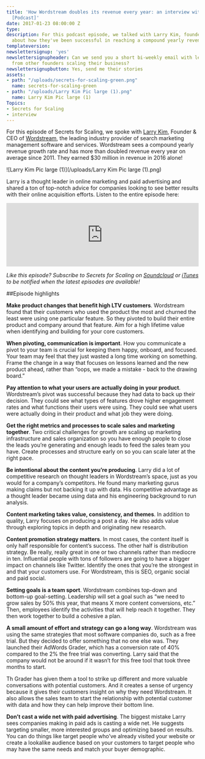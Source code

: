 ```yaml
---
title: 'How Wordstream doubles its revenue every year: an interview with Larry Kim
  [Podcast]'
date: 2017-01-23 08:00:00 Z
type: 
description: For this podcast episode, we talked with Larry Kim, founder of Wordstream
  about how they've been successful in reaching a compound yearly revenue growth rate.
templateversion: 
newslettersignup: 'yes'
newslettersignupheader: Can we send you a short bi-weekly email with lessons learned
  from other founders scaling their business?
newslettersignupbutton: Yes, send me their stories
assets:
- path: "/uploads/secrets-for-scaling-green.png"
  name: secrets-for-scaling-green
- path: "/uploads/Larry Kim Pic large (1).png"
  name: Larry Kim Pic large (1)
Topics:
- Secrets for Scaling
- interview
---
```


For this episode of Secrets for Scaling, we spoke with <a href="https://twitter.com/larrykim" target="_blank">Larry Kim</a>, Founder & CEO of <a href="http://www.wordstream.com/home-a-sept2016" target="_blank">Wordstream</a>, the leading industry provider of search marketing management software and services. Wordstream sees a compound yearly revenue growth rate and has more than doubled revenue every year on average since 2011. They earned $30 million in revenue in 2016 alone! 

![Larry Kim Pic large (1)](/uploads/Larry Kim Pic large (1).png) 

Larry is a thought leader in online marketing and paid advertising and shared a ton of top-notch advice for companies looking to see better results with their online acquisition efforts. Listen to the entire episode here: 

<iframe width="100%" height="166" scrolling="no" frameborder="no" src="https://w.soundcloud.com/player/?url=https%3A//api.soundcloud.com/tracks/302671583%3Fsecret_token%3Ds-ycIHI&amp;color=ff5500&amp;auto_play=false&amp;hide_related=false&amp;show_comments=true&amp;show_user=true&amp;show_reposts=false"></iframe>

*Like this episode? Subscribe to Secrets for Scaling on <a href="https://soundcloud.com/geckoboard" target="_blank">Soundcloud</a> or <a href="https://itunes.apple.com/us/podcast/secrets-for-scaling/id1178675789?mt=2" target="_blank">iTunes</a> to be notified when the latest episodes are available!* 

##Episode highlights 

**Make product changes that benefit high LTV customers**. Wordstream found that their customers who used the product the most and churned the least were using one particular feature. So they pivoted to build their entire product and company around that feature. Aim for a high lifetime value when identifying and building for your core customers. 

**When pivoting, communication is important**. How you communicate a pivot to your team is crucial for keeping them happy, onboard, and focused. Your team may feel that they just wasted a long time working on something. Frame the change in a way that focuses on lessons learned and the new product ahead, rather than “oops, we made a mistake - back to the drawing board.” 

**Pay attention to what your users are actually doing in your product**. Wordstream’s pivot was successful because they had data to back up their decision. They could see what types of features drove higher engagement rates and what functions their users were using. They could see what users were actually doing in their product and what job they were doing. 

**Get the right metrics and processes to scale sales and marketing together**. Two critical challenges for growth are scaling up marketing infrastructure and sales organization so you have enough people to close the leads you’re generating and enough leads to feed the sales team you have. Create processes and structure early on so you can scale later at the right pace. 

**Be intentional about the content you’re producing**. Larry did a lot of competitive research on thought leaders in Wordstream’s space, just as you would for a company’s competitors. He found many marketing gurus making claims but not backing it up with data. His competitive advantage as a thought leader became using data and his engineering background to run analysis. 

**Content marketing takes value, consistency, and themes**. In addition to quality, Larry focuses on producing a post a day. He also adds value through exploring topics in depth and originating new research. 

**Content promotion strategy matters**. In most cases, the content itself is only half responsible for content’s success. The other half is distribution strategy. Be really, really great in one or two channels rather than mediocre in ten. Influential people with tons of followers are going to have a bigger impact on channels like Twitter. Identify the ones that you’re the strongest in and that your customers use. For Wordstream, this is SEO, organic social and paid social. 

**Setting goals is a team sport**. Wordstream combines top-down and bottom-up goal-setting. Leadership will set a goal such as “we need to grow sales by 50% this year, that means X more content conversions, etc.” Then, employees identify the activities that will help reach it together. They then work together to build a cohesive a plan. 

**A small amount of effort and strategy can go a long way**. Wordstream was using the same strategies that most software companies do, such as a free trial. But they decided to offer something that no one else was. They launched their AdWords Grader, which has a conversion rate of 40% compared to the 2% the free trial was converting. Larry said that the company would not be around if it wasn’t for this free tool that took three months to start.

Th Grader has given them a tool to strike up different and more valuable conversations with potential customers. And it creates a sense of urgency because it gives their customers insight on why they need Wordstream. It also allows the sales team to start the relationship with potential customer with data and how they can help improve their bottom line. 

**Don’t cast a wide net with paid advertising**. The biggest mistake Larry sees companies making in paid ads is casting a wide net. He suggests targeting smaller, more interested groups and optimizing based on results. You can do things like target people who’ve already visited your website or create a lookalike audience based on your customers to target people who may have the same needs and match your buyer demographic.
